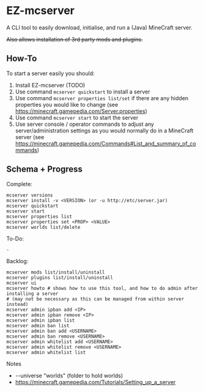 # EZ-mcserver

A CLI tool to easily download, initialise, and run a (Java) MineCraft server.

~~Also allows installation of 3rd party mods and plugins.~~

## How-To

To start a server easily you should:

1. Install EZ-mcserver (TODO)
2. Use command `mcserver quickstart` to install a server
3. Use command `mcserver properties list/set` if there are any hidden properties you would like to change (see https://minecraft.gamepedia.com/Server.properties)
3. Use command `mcserver start` to start the server
4. Use server console / operator commands to adjust any server/administration settings as you would normally do in a MineCraft server (see https://minecraft.gamepedia.com/Commands#List_and_summary_of_commands)

## Schema + Progress

Complete:
```
mcserver versions
mcserver install -v <VERSION> (or -u http://etc/server.jar)
mcserver quickstart
mcserver start
mcserver properties list
mcserver properties set <PROP> <VALUE>
mcserver worlds list/delete
```

To-Do:
```
-
```

Backlog:
```
mcserver mods list/install/uninstall
mcserver plugins list/install/uninstall
mcserver ui
mcserver howto # shows how to use this tool, and how to do admin after installing a server
# (may not be necessary as this can be managed from within server instead)
mcserver admin ipban add <IP>
mcserver admin ipban remove <IP>
mcserver admin ipban list
mcserver admin ban list
mcserver admin ban add <USERNAME>
mcserver admin ban remove <USERNAME>
mcserver admin whitelist add <USERNAME>
mcserver admin whitelist remove <USERNAME>
mcserver admin whitelist list

```

Notes
* --universe "worlds" (folder to hold worlds)
* https://minecraft.gamepedia.com/Tutorials/Setting_up_a_server
